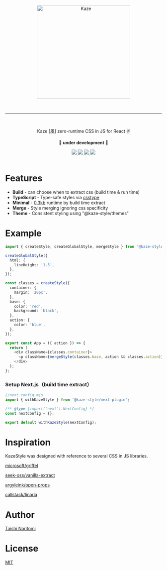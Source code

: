 <div>
  <br />
  <br />
  <div align="center">
    <picture>
    <source media="(prefers-color-scheme: dark)" srcset="https://raw.githubusercontent.com/taishinaritomi/kaze-style/main/assets/kaze-light.svg">
    <img width="300" height="auto" alt="Kaze" src="https://raw.githubusercontent.com/taishinaritomi/kaze-style/main/assets/kaze-dark.svg">
  </picture>
  </div>
  <br />
  <br />
  <hr />
  <br />
  <p align="center">Kaze [風] zero-runtime CSS in JS for React ✌️<p>
  <p align="center"><b>🚧 under development 🚧</b></p>
  <div align="center">
    <a href='https://www.npmjs.com/package/@kaze-style/react'>
      <img src='https://img.shields.io/npm/v/@kaze-style/react?style=for-the-badge'>
    </a>
    <a href='https://github.com/taishinaritomi/kaze-style/blob/main/LICENSE'>
      <img src='https://img.shields.io/github/license/taishinaritomi/kaze-style?style=for-the-badge'>
    </a>
    <a href='https://bundlephobia.com/package/@kaze-style/react'>
      <img src='https://img.shields.io/bundlephobia/minzip/@kaze-style/react?style=for-the-badge'>
    </a>
    <a href='https://github.com/microsoft/typescript'>
      <img src='https://img.shields.io/npm/types/@kaze-style/react?style=for-the-badge'>
    </a>
  </div>
  <br />
</div>

# Features

- **Build** - can choose when to extract css (build time & run time)
- **TypeScript** - Type-safe styles via [csstype](https://github.com/frenic/csstype)
- **Minimal** - [0.3kb](https://shakerphobia.netlify.app/?imports=ClassName,mergeStyle,__globalStyle,__style&pkg=@kaze-style/react) runtime by build time extract
- **Merge** - Style merging ignoring css specificity
- **Theme** - Consistent styling using "@kaze-style/themes"

# Example

```ts
import { createStyle, createGlobalStyle, mergeStyle } from '@kaze-style/react';

createGlobalStyle({
  html: {
    lineHeight: '1.5',
  },
});

const classes = createStyle({
  container: {
    margin: '20px',
  },
  base: {
    color: 'red',
    background: 'black',
  },
  action: {
    color: 'blue',
  },
});

export const App = ({ action }) => {
  return (
    <div className={classes.container}>
      <p className={mergeStyle(classes.base, action && classes.action)}></p>
    </div>
  );
};
```

### Setup Next.js（build time extract）

```ts
//next.config.mjs
import { withKazeStyle } from '@kaze-style/next-plugin';

/** @type {import('next').NextConfig} */
const nextConfig = {};

export default withKazeStyle(nextConfig);
```

# Inspiration

KazeStyle was designed with reference to several CSS in JS libraries.

[microsoft/griffel](https://github.com/microsoft/griffel)

[seek-oss/vanilla-extract](https://github.com/seek-oss/vanilla-extract)

[argyleink/open-props](https://github.com/argyleink/open-props)

[callstack/linaria](https://github.com/callstack/linaria)

# Author

[Taishi Naritomi](https://github.com/taishinaritomi)

# License

[MIT](https://github.com/taishinaritomi/kaze-style/blob/main/LICENSE)

